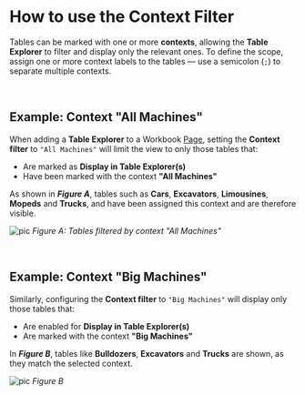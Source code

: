 
# How to use the Context Filter

Tables can be marked with one or more **contexts**, allowing the **Table Explorer** to filter and display only the relevant ones. To define the scope, assign one or more context labels to the tables — use a semicolon (`;`) to separate multiple contexts.

<br/>

## Example: Context "All Machines"

When adding a **Table Explorer** to a Workbook [Page](./../../workbooks/pages.md), setting the **Context filter** to `"All Machines"` will limit the view to only those tables that:

- Are marked as **Display in Table Explorer(s)**
- Have been marked with the context **"All Machines"**

As shown in ***Figure A***, tables such as **Cars**, **Excavators**, **Limousines**, **Mopeds** and **Trucks**, and have been assigned this context and are therefore visible.

![pic](https://profitbasedocs.blob.core.windows.net/images/table_explorer_web_contextfilter_1.png)
*Figure A: Tables filtered by context "All Machines"*

<br/>

## Example: Context "Big Machines"

Similarly, configuring the **Context filter** to `"Big Machines"` will display only those tables that:

- Are enabled for **Display in Table Explorer(s)**
- Are marked with the context **"Big Machines"**

In ***Figure B***, tables like **Bulldozers**, **Excavators** and **Trucks** are shown, as they match the selected context.


![pic](https://profitbasedocs.blob.core.windows.net/images/table_explorer_web_contextfilter_2.png)
*Figure B*